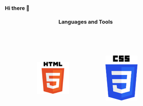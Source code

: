 ### Hi there 👋

<!--
**PedroVidal27/PedroVidal27** is a ✨ _special_ ✨ repository because its `README.md` (this file) appears on your GitHub profile.

Here are some ideas to get you started:

- 🔭 I’m currently working on ...
- 🌱 I’m currently learning ...
- 👯 I’m looking to collaborate on ...
- 🤔 I’m looking for help with ...
- 💬 Ask me about ...
- 📫 How to reach me: ...
- 😄 Pronouns: ...
- ⚡ Fun fact: ...
-->

<h3 align="center">Languages and Tools</h3>
<div align="center" style="display: flex; align-items: center">
  <img src="./HTML5 Logo.svg" style="margin: 100px; width: 100px; height: auto"\>
  &nbsp;
  <img src="./CSS Logo.svg" style="padding: 10px; width: 100px; height: auto"\>
</div>
